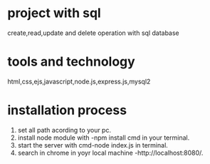 # project with sql
create,read,update and delete operation with sql database
# tools and technology
html,css,ejs,javascript,node.js,express.js,mysql2
# installation process
1. set all path acording to your pc.
2. install node module with -npm install cmd in your terminal.
3. start the server with cmd-node index.js in terminal.
4. search in chrome in yoyr local machine -http://localhost:8080/.